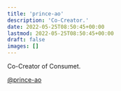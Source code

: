 ```yaml
---
title: 'prince-ao'
description: 'Co-Creator.'
date: 2022-05-25T08:50:45+00:00
lastmod: 2022-05-25T08:50:45+00:00
draft: false
images: []
---
```


Co-Creator of Consumet.

[@prince-ao](https://github.com/prince-ao)
